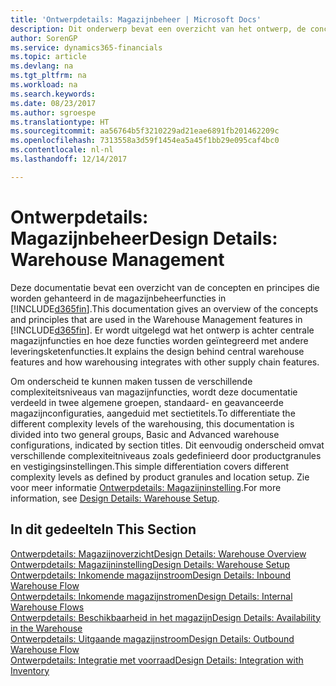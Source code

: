 ```yaml
---
title: 'Ontwerpdetails: Magazijnbeheer | Microsoft Docs'
description: Dit onderwerp bevat een overzicht van het ontwerp, de concepten en principes achter de magazijnbeheerfuncties in Dynamics 365.
author: SorenGP
ms.service: dynamics365-financials
ms.topic: article
ms.devlang: na
ms.tgt_pltfrm: na
ms.workload: na
ms.search.keywords: 
ms.date: 08/23/2017
ms.author: sgroespe
ms.translationtype: HT
ms.sourcegitcommit: aa56764b5f3210229ad21eae6891fb201462209c
ms.openlocfilehash: 7313558a3d59f1454ea5a45f1bb29e095caf4bc0
ms.contentlocale: nl-nl
ms.lasthandoff: 12/14/2017

---
```

# <a name="design-details-warehouse-management"></a><span data-ttu-id="e1f67-103">Ontwerpdetails: Magazijnbeheer</span><span class="sxs-lookup"><span data-stu-id="e1f67-103">Design Details: Warehouse Management</span></span>
<span data-ttu-id="e1f67-104">Deze documentatie bevat een overzicht van de concepten en principes die worden gehanteerd in de magazijnbeheerfuncties in [!INCLUDE[d365fin](includes/d365fin_md.md)].</span><span class="sxs-lookup"><span data-stu-id="e1f67-104">This documentation gives an overview of the concepts and principles that are used in the Warehouse Management features in [!INCLUDE[d365fin](includes/d365fin_md.md)].</span></span> <span data-ttu-id="e1f67-105">Er wordt uitgelegd wat het ontwerp is achter centrale magazijnfuncties en hoe deze functies worden geïntegreerd met andere leveringsketenfuncties.</span><span class="sxs-lookup"><span data-stu-id="e1f67-105">It explains the design behind central warehouse features and how warehousing integrates with other supply chain features.</span></span>  

<span data-ttu-id="e1f67-106">Om onderscheid te kunnen maken tussen de verschillende complexiteitsniveaus van magazijnfuncties, wordt deze documentatie verdeeld in twee algemene groepen, standaard- en geavanceerde magazijnconfiguraties, aangeduid met sectietitels.</span><span class="sxs-lookup"><span data-stu-id="e1f67-106">To differentiate the different complexity levels of the warehousing, this documentation is divided into two general groups, Basic and Advanced warehouse configurations, indicated by section titles.</span></span> <span data-ttu-id="e1f67-107">Dit eenvoudig onderscheid omvat verschillende complexiteitniveaus zoals gedefinieerd door productgranules en vestigingsinstellingen.</span><span class="sxs-lookup"><span data-stu-id="e1f67-107">This simple differentiation covers different complexity levels as defined by product granules and location setup.</span></span> <span data-ttu-id="e1f67-108">Zie voor meer informatie [Ontwerpdetails: Magazijninstelling](design-details-warehouse-setup.md).</span><span class="sxs-lookup"><span data-stu-id="e1f67-108">For more information, see [Design Details: Warehouse Setup](design-details-warehouse-setup.md).</span></span>  

## <a name="in-this-section"></a><span data-ttu-id="e1f67-109">In dit gedeelte</span><span class="sxs-lookup"><span data-stu-id="e1f67-109">In This Section</span></span>  
[<span data-ttu-id="e1f67-110">Ontwerpdetails: Magazijnoverzicht</span><span class="sxs-lookup"><span data-stu-id="e1f67-110">Design Details: Warehouse Overview</span></span>](design-details-warehouse-overview.md)  
[<span data-ttu-id="e1f67-111">Ontwerpdetails: Magazijninstelling</span><span class="sxs-lookup"><span data-stu-id="e1f67-111">Design Details: Warehouse Setup</span></span>](design-details-warehouse-setup.md)  
[<span data-ttu-id="e1f67-112">Ontwerpdetails: Inkomende magazijnstroom</span><span class="sxs-lookup"><span data-stu-id="e1f67-112">Design Details: Inbound Warehouse Flow</span></span>](design-details-inbound-warehouse-flow.md)  
[<span data-ttu-id="e1f67-113">Ontwerpdetails: Inkomende magazijnstromen</span><span class="sxs-lookup"><span data-stu-id="e1f67-113">Design Details: Internal Warehouse Flows</span></span>](design-details-internal-warehouse-flows.md)  
[<span data-ttu-id="e1f67-114">Ontwerpdetails: Beschikbaarheid in het magazijn</span><span class="sxs-lookup"><span data-stu-id="e1f67-114">Design Details: Availability in the Warehouse</span></span>](design-details-availability-in-the-warehouse.md)  
[<span data-ttu-id="e1f67-115">Ontwerpdetails: Uitgaande magazijnstroom</span><span class="sxs-lookup"><span data-stu-id="e1f67-115">Design Details: Outbound Warehouse Flow</span></span>](design-details-outbound-warehouse-flow.md)  
[<span data-ttu-id="e1f67-116">Ontwerpdetails: Integratie met voorraad</span><span class="sxs-lookup"><span data-stu-id="e1f67-116">Design Details: Integration with Inventory</span></span>](design-details-integration-with-inventory.md)

